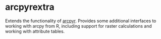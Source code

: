 # arcpyrextra

Extends the functionality of [arcpyr](https://github.com/mkoohafkan/arcpyr).
Provides some additional interfaces to working with arcpy from R, including 
support for raster calculations and working with attribute tables.